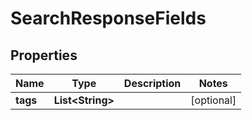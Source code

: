 

# SearchResponseFields


## Properties

| Name | Type | Description | Notes |
|------------ | ------------- | ------------- | -------------|
|**tags** | **List&lt;String&gt;** |  |  [optional] |




